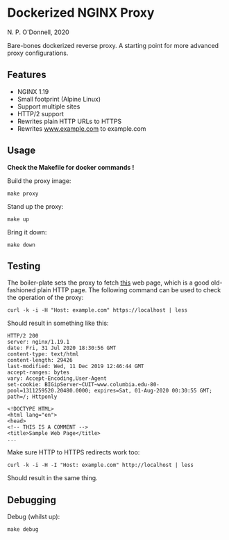 # Dockerized NGINX Proxy

N. P. O'Donnell, 2020

Bare-bones dockerized reverse proxy. A starting point for more advanced proxy configurations.

## Features

* NGINX 1.19
* Small footprint (Alpine Linux)
* Support multiple sites
* HTTP/2 support
* Rewrites plain HTTP URLs to HTTPS
* Rewrites www.example.com to example.com

## Usage

**Check the Makefile for docker commands !**

Build the proxy image:

```
make proxy
```

Stand up the proxy:

```
make up
```

Bring it down:

```
make down
```

## Testing

The boiler-plate sets the proxy to fetch [this](http://www.columbia.edu/~fdc/sample.html) web page, which is a good old-fashioned plain HTTP page. The following command can be used to check the operation of the proxy:

```
curl -k -i -H "Host: example.com" https://localhost | less
```

Should result in something like this: 

```
HTTP/2 200 
server: nginx/1.19.1
date: Fri, 31 Jul 2020 18:30:56 GMT
content-type: text/html
content-length: 29426
last-modified: Wed, 11 Dec 2019 12:46:44 GMT
accept-ranges: bytes
vary: Accept-Encoding,User-Agent
set-cookie: BIGipServer~CUIT~www.columbia.edu-80-pool=1311259520.20480.0000; expires=Sat, 01-Aug-2020 00:30:55 GMT; path=/; Httponly

<!DOCTYPE HTML>
<html lang="en">
<head>
<!-- THIS IS A COMMENT -->
<title>Sample Web Page</title>
...
```

Make sure HTTP to HTTPS redirects work too:

```
curl -k -i -H -I "Host: example.com" http://localhost | less
```

Should result in the same thing.

## Debugging

Debug (whilst up):

```
make debug
```
